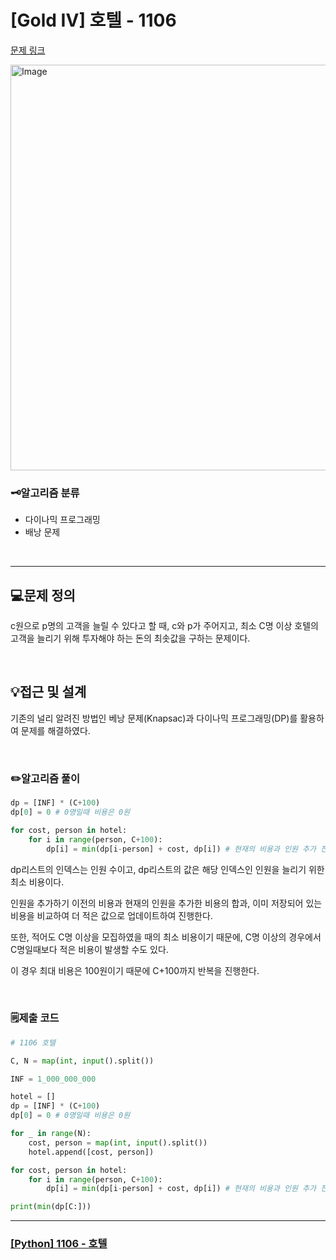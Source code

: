 # [Gold IV] 호텔 - 1106 
[문제 링크](https://www.acmicpc.net/problem/1106)

<img width="1280" height="649" alt="Image" src="https://github.com/user-attachments/assets/6faa8853-b4f8-4794-91ca-d523ae3e8ace" />

### 🗝️알고리즘 분류
- 다이나믹 프로그래밍
- 배낭 문제

<br>

---

## 💻문제 정의
c원으로 p명의 고객을 늘릴 수 있다고 할 때, c와 p가 주어지고, 최소 C명 이상 호텔의 고객을 늘리기 위해 투자해야 하는 돈의 최솟값을 구하는 문제이다.

<Br>

## 💡접근 및 설계
기존의 널리 알려진 방법인 베낭 문제(Knapsac)과 다이나믹 프로그래밍(DP)를 활용하여 문제를 해결하였다.

<br>

### ✏️알고리즘 풀이

```python
dp = [INF] * (C+100)
dp[0] = 0 # 0명일때 비용은 0원

for cost, person in hotel:
    for i in range(person, C+100):
        dp[i] = min(dp[i-person] + cost, dp[i]) # 현재의 비용과 인원 추가 전의 비용을 비교하여 작은 비용을 저장
```

dp리스트의 인덱스는 인원 수이고, dp리스트의 값은 해당 인덱스인 인원을 늘리기 위한 최소 비용이다.

인원을 추가하기 이전의 비용과 현재의 인원을 추가한 비용의 합과, 이미 저장되어 있는 비용을 비교하여 더 적은 값으로 업데이트하여 진행한다.

또한, 적어도 C명 이상을 모집하였을 때의 최소 비용이기 때문에, C명 이상의 경우에서 C명일때보다 적은 비용이 발생할 수도 있다.

이 경우 최대 비용은 100원이기 때문에 C+100까지 반복을 진행한다.

<br>

### 🗒️제출 코드

```python
# 1106 호텔

C, N = map(int, input().split())

INF = 1_000_000_000

hotel = []
dp = [INF] * (C+100)
dp[0] = 0 # 0명일때 비용은 0원

for _ in range(N):
    cost, person = map(int, input().split())
    hotel.append([cost, person])

for cost, person in hotel:
    for i in range(person, C+100):
        dp[i] = min(dp[i-person] + cost, dp[i]) # 현재의 비용과 인원 추가 전의 비용을 비교하여 작은 비용을 저장

print(min(dp[C:]))
```

---

### [[Python] 1106 - 호텔](https://do-heewan.tistory.com/167)